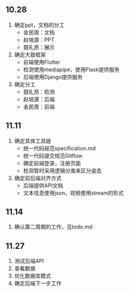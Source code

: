 ## 10.28
1. 确定ppt，文档的分工
   - 金民周：文档
   - 赵培源：PPT
   - 聂礼昂：展示
2. 确定大致框架
   - 前端使用Flutter
   - 检测使用mediapipe，使用Flask提供服务
   - 后端使用Django提供服务
3. 确定分工
   - 聂礼昂：检测
   - 赵培源：后端
   - 金民周：前端

## 11.11

1. 确定具体工具链
   - 统一代码规范specification.md
   - 统一代码提交规范Gitflow
   - 确定前端登录，注册页面
   - 检测暂时采用逻辑分类来区分姿态
2. 确定前后端对齐方式
   - 后端提供API文档
   - 文本信息使用json，视频使用stream的形式

## 11.14
1. 确认第二周期的工作，见todo.md


## 11.27
1. 测试后端API
2. 查看数据
3. 优化数据库模式
4. 确定后端下一步工作